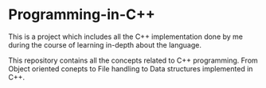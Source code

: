 # Programming-in-C++

This is a project which includes all the C++ implementation done by me during the course of learning in-depth about the language.

This repository contains all the concepts related to C++ programming. From Object oriented conepts to File handling to Data structures implemented in C++.
